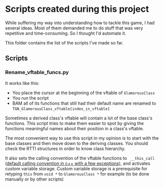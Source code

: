# Scripts created during this project

While suffering my way into understanding how to tackle this game, I had several ideas. Most of them demanded me to do stuff that was very repetitive and time-consuming. So I thought I'd automate it.

This folder contains the list of the scripts I've made so far.

## Scripts

### Rename_vftable_funcs.py

It works like this:

- You place the cursor at the beginning of the vftable of `GlamorousClass`
- You run the script
- BAM all of its functions that still had their default name are renamed to `TGN_GlamorousClass_vftable[index_in_vftable]`

Sometimes a derived class's vftable will contain a lot of the base class's functions. This script tries to make them easier to spot by giving the functions meaningful names about their position in a class's vftable.

The most convenient way to use this script in my opinion is to start with the base classes and then move down to the deriving classes. You should check the RTTI structures in order to know class hierarchy.

It also sets the calling convention of the vftable functions to ` __this_call` ([default calling convention in c++ with a few exceptions](https://docs.microsoft.com/en-us/cpp/cpp/thiscall?view=vs-2019)), and activates custom variable storage. Custom variable storage is a prerequisite for retyping `this` from `void *` to `GlamorousClass *` for example (to be done manually or by other scripts)
